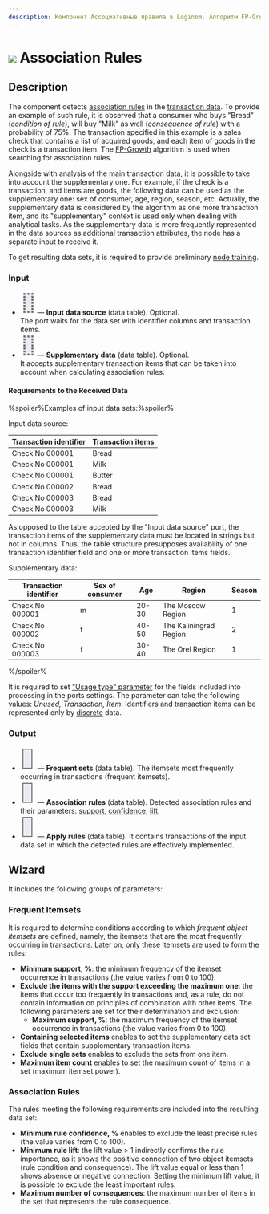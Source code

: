 ```yaml
---
description: Компонент Ассоциативные правила в Loginom. Алгоритм FP-Growth. Предварительное обучение. Пример использования. Минимальная достоверность правила. Минимальный лифт правила. Максимальное число следствий. Мастер настройки.
---
```

# ![ ](./../../images/icons/components/assnrules_default.svg) Association Rules

## Description

The component detects [association rules](https://wiki.loginom.ru/articles/association-rules.html) in the [transaction data](https://wiki.loginom.ru/articles/transaction.html). To provide an example of such rule, it is observed that a consumer who buys "Bread" (*condition of rule*), will buy "Milk" as well (*consequence of rule*) with a probability of 75%. The transaction specified in this example is a sales check that contains a list of acquired goods, and each item of goods in the check is a transaction item. The [FP-Growth](https://loginom.ru/blog/fpg) algorithm is used when searching for association rules.

Alongside with analysis of the main transaction data, it is possible to take into account the supplementary one. For example, if the check is a transaction, and items are goods, the following data can be used as the supplementary one: sex of consumer, age, region, season, etc. Actually, the supplementary data is considered by the algorithm as one more transaction item, and its "supplementary" context is used only when dealing with analytical tasks. As the supplementary data is more frequently represented in the data sources as additional transaction attributes, the node has a separate input to receive it.

To get resulting data sets, it is required to provide preliminary [node training](./../../workflow/training-processors.md).

### Input

* ![ ](./../../images/icons/app/node/ports/inputs-optional/table_inactive.svg) — **Input data source** (data table). Optional.<br>
   The port waits for the data set with identifier columns and transaction items.
* ![ ](./../../images/icons/app/node/ports/inputs-optional/table_inactive.svg) — **Supplementary data** (data table). Optional.<br>
   It accepts supplementary transaction items that can be taken into account when calculating association rules.

#### Requirements to the Received Data

%spoiler%Examples of input data sets:%spoiler%

Input data source:

| Transaction identifier | Transaction items |
| -------- | -------- |
| Check No 000001 | Bread |
| Check No 000001 | Milk |
| Check No 000001 | Butter |
| Check No 000002 | Bread |
| Check No 000003 | Bread |
| Check No 000003 | Milk |

As opposed to the table accepted by the "Input data source" port, the transaction items of the supplementary data must be located in strings but not in columns. Thus, the table structure presupposes availability of one transaction identifier field and one or more transaction items fields.

 Supplementary data:

| Transaction identifier | Sex of consumer | Age | Region | Season |
| -------- | -------- | -------- | -------- | -------- |
| Check No 000001 | m | 20-30 | The Moscow Region | 1 |
| Check No 000002 | f | 40-50 | The Kaliningrad Region | 2 |
| Check No 000003 | f | 30-40 | The Orel Region | 1 |

%/spoiler%

It is required to set ["Usage type" parameter](./../../data/datasetfieldfeatures.md) for the fields included into processing in the ports settings. The parameter can take the following values: *Unused, Transaction, Item*. Identifiers and transaction items can be represented only by [discrete](./../../data/datatype.md) data.

### Output

* ![ ](./../../images/icons/app/node/ports/outputs/table_inactive.svg) — **Frequent sets** (data table). The itemsets most frequently occurring in transactions (frequent itemsets).
* ![ ](./../../images/icons/app/node/ports/outputs/table_inactive.svg) — **Association rules** (data table). Detected association rules and their parameters: [support](https://wiki.loginom.ru/articles/association-rule-support.html), [confidence](https://wiki.loginom.ru/articles/rule-confidence.html), [lift](https://wiki.loginom.ru/articles/lift-of-association-rule.html).
* ![ ](./../../images/icons/app/node/ports/outputs/table_inactive.svg) — **Apply rules** (data table). It contains transactions of the input data set in which the detected rules are effectively implemented.

## Wizard

It includes the following groups of parameters:

### Frequent Itemsets

It is required to determine conditions according to which *frequent object itemsets* are defined, namely, the itemsets that are the most frequently occurring in transactions. Later on, only these itemsets are used to form the rules:

* **Minimum support, %**: the minimum frequency of the itemset occurrence in transactions (the value varies from 0 to 100).
* **Exclude the items with the support exceeding the maximum one**: the items that occur too frequently in transactions and, as a rule, do not contain information on principles of combination with other items. The following parameters are set for their determination and exclusion:
   * **Maximum support, %**: the maximum frequency of the itemset occurrence in transactions (the value varies from 0 to 100).
* **Containing selected items** enables to set the supplementary data set fields that contain supplementary transaction items.
* **Exclude single sets** enables to exclude the sets from one item.
* **Maximum item count** enables to set the maximum count of items in a set (maximum itemset power).

### Association Rules

The rules meeting the following requirements are included into the resulting data set:

* **Minimum rule confidence, %** enables to exclude the least precise rules (the value varies from 0 to 100).
* **Minimum rule lift**: the lift value > 1 indirectly confirms the rule importance, as it shows the positive connection of two object itemsets (rule condition and consequence). The lift value equal or less than 1 shows absence or negative connection. Setting the minimum lift value, it is possible to exclude the least important rules.
* **Maximum number of consequences**: the maximum number of items in the set that represents the rule consequence.
